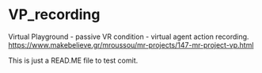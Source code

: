# VP_recording
Virtual Playground - passive VR condition - virtual agent action recording. https://www.makebelieve.gr/mroussou/mr-projects/147-mr-project-vp.html

This is just a READ.ME file to test comit.
